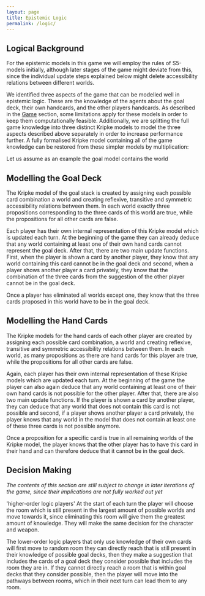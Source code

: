 ```yaml
---
layout: page
title: Epistemic Logic
permalink: /logic/
---
```


## Logical Background

For the epistemic models in this game we will employ the rules of S5-models initially, although later stages of the game might deviate from this, since the individual update steps explained below might delete accessibility relations between different worlds.

We identified three aspects of the game that can be modelled well in epistemic logic. These are the knowledge of the agents about the goal deck, their own handcards, and the other players handcards. As described in the [Game](cluedo.md) section, some limitations apply for these models in order to keep them computationally feasible. Additionally, we are splitting the full game knowledge into three distinct Kripke models to model the three aspects described above separately in order to increase performance further. A fully formalised Kripke model containing all of the game knowledge can be restored from these simpler models by multiplication:

Let us assume as an example the goal model contains the world 

## Modelling the Goal Deck

The Kripke model of the goal stack is created by assigning each possible card combination a world and creating reflexive, transitive and symmetric accessibility relations between them. In each world exactly three propositions corresponding to the three cards of this world are true, while the propositions for all other cards are false.

Each player has their own internal representation of this Kripke model which is updated each turn. At the beginning of the game they can already deduce that any world containing at least one of their own hand cards cannot represent the goal deck. After that, there are two main update functions. First, when the player is shown a card by another player, they know that any world containing this card cannot be in the goal deck and second, when a player shows another player a card privately, they know that the combination of the three cards from the suggestion of the other player cannot be in the goal deck.

Once a player has eliminated all worlds except one, they know that the three cards proposed in this world have to be in the goal deck.

## Modelling the Hand Cards

The Kripke models for the hand cards of each other player are created by assigning each possible card combination, a world and creating reflexive, transitive and symmetric accessibility relations between them. In each world, as many propositions as there are hand cards for this player are true, while the propositions for all other cards are false.

Again, each player has their own internal representation of these Kripke models which are updated each turn. At the beginning of the game the player can also again deduce that any world containing at least one of their own hand cards is not possible for the other player. After that, there are also two main update functions. If the player is shown a card by another player, they can deduce that any world that does not contain this card is not possible and second, if a player shows another player a card privately, the player knows that any world in the model that does not contain at least one of these three cards is not possible anymore.

Once a proposition for a specific card is true in all remaining worlds of the Kripke model, the player knows that the other player has to have this card in their hand and can therefore deduce that it cannot be in the goal deck.

## Decision Making

*The contents of this section are still subject to change in later iterations of the game, since their implications are not fully worked out yet*

'higher-order logic players'
At the start of each turn the player will choose the room which is still present in the largest amount of possible worlds and move towards it, since eliminating this room will give them the greatest amount of knowledge. They will make the same decision for the character and weapon.

The lower-order logic players that only use knowledge of their own cards will first move to random room they can directly reach that is still present in their knowledge of possible goal decks, then they make a suggestion that includes the cards of a goal deck they consider possible that includes the room they are in. If they cannot directly reach a room that is within goal decks that they consider possible, then the player will move into the pathways between rooms, which in their next turn can lead them to any room.
